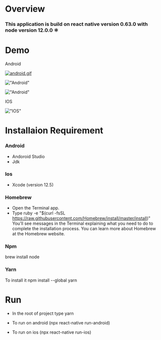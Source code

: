 # Overview

### This application is build on react native version 0.63.0 with node version 12.0.0 ⚛️

# Demo

Android

<a href="https://gifyu.com/image/Sw9sC"><img src="https://s6.gifyu.com/images/android.th.gif" alt="android.gif" border="0" /></a>

!["Android"](https://media.giphy.com/media/o49vrUx8hVmpEv60bb/giphy.gif)

!["Android"](https://s6.gifyu.com/images/android.gif)

IOS

!["IOS"](https://media.giphy.com/media/4PtjEfK2bJYaSoLIWG/giphy.gif)

# Installaion Requirement

### Android

- Andoroid Studio
- Jdk

### Ios

- Xcode (version 12.5)

### Homebrew

- Open the Terminal app.
- Type ruby -e "\$(curl -fsSL https://raw.githubusercontent.com/Homebrew/install/master/install)" You’ll see messages in the Terminal explaining what you need to do to complete the installation process. You can learn more about Homebrew at the Homebrew website.

### Npm

brew install node

### Yarn

To install it npm install --global yarn

# Run

- In the root of project type yarn

- To run on android (npx react-native run-android)

- To run on ios (npx react-native run-ios)
